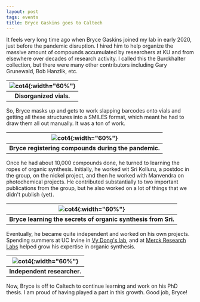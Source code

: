```yaml
---
layout: post
tags: events
title: Bryce Gaskins goes to Caltech
---
```


It feels very long time ago when Bryce Gaskins joined my lab in early 2020, just before the pandemic disruption. I hired him to help organize the massive amount of compounds accumulated by researchers at KU and from elsewhere over decades of research activity. I called this the Burckhalter collection, but there were many other contributors including Gary Grunewald, Bob Hanzlik, etc.

| ![cot4](/_assets/compound_mess.JPG){:width="60%"}|
|:---:|
| **Disorganized vials.**|

So, Bryce masks up and gets to work slapping barcodes onto vials and getting all these structures into a SMILES format, which meant he had to draw them all out manually. It was a ton of work.

| ![cot4](/_assets/early_bryce.JPG){:width="60%"}|
|:---:|
| **Bryce registering compounds during the pandemic.**|

Once he had about 10,000 compounds done, he turned to learning the ropes of organic synthesis. Initially, he worked wit Sri Kolluru, a postdoc in the group, on the nickel project, and then he worked with Manvendra on photochemical projects. He contributed substantially to two important publications from the group, but he also worked on a lot of things that we didn't publish (yet).

| ![cot4](/_assets/bryce_sri.JPG){:width="60%"}|
|:---:|
| **Bryce learning the secrets of organic synthesis from Sri.**|

Eventually, he became quite independent and worked on his own projects. Spending summers at UC Irvine in [Vy Dong's lab](https://sites.google.com/uci.edu/vydonggroup), and at [Merck Research Labs](https://www.merck.com/) helped grow his expertise in organic synthesis.

| ![cot4](/_assets/bryce_hood.JPG){:width="60%"}|
|:---:|
| **Independent researcher.**|

Now, Bryce is off to Caltech to continue learning and work on his PhD thesis. I am proud of having played a part in this growth. Good job, Bryce!
